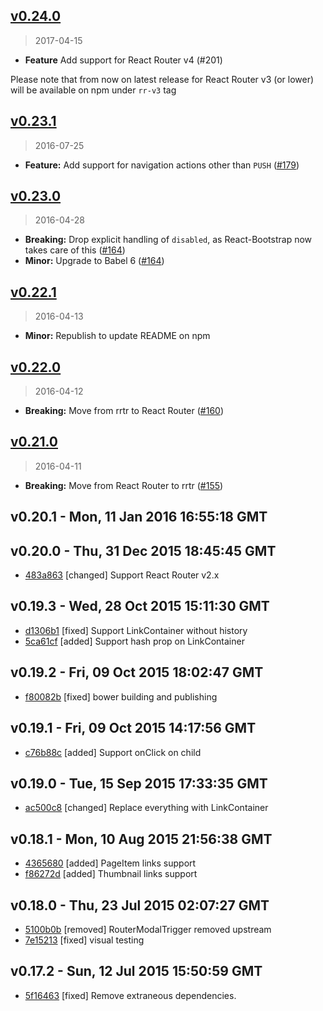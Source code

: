 ## [v0.24.0]
> 2017-04-15

- **Feature** Add support for React Router v4 (#201)

Please note that from now on latest release for React Router v3 (or lower) will be available on npm under `rr-v3` tag

[v0.24.0]: https://github.com/react-bootstrap/react-router-bootstrap/compare/v0.23.1...v0.24.0

## [v0.23.1]
> 2016-07-25

- **Feature:** Add support for navigation actions other than `PUSH` ([#179])

[v0.23.1]: https://github.com/react-bootstrap/react-router-bootstrap/compare/v0.23.0...v0.23.1
[#179]: https://github.com/react-bootstrap/react-router-bootstrap/pull/179

## [v0.23.0]
> 2016-04-28

- **Breaking:** Drop explicit handling of `disabled`, as React-Bootstrap now takes care of this ([#164])
- **Minor:** Upgrade to Babel 6 ([#164])

[v0.23.0]: https://github.com/react-bootstrap/react-router-bootstrap/compare/v0.22.1...v0.23.0
[#164]: https://github.com/react-bootstrap/react-router-bootstrap/pull/164


## [v0.22.1]
> 2016-04-13

- **Minor:** Republish to update README on npm

[v0.22.1]: https://github.com/react-bootstrap/react-router-bootstrap/compare/v0.22.0...v0.22.1


## [v0.22.0]
> 2016-04-12

- **Breaking:** Move from rrtr to React Router ([#160])

[v0.22.0]: https://github.com/react-bootstrap/react-router-bootstrap/compare/v0.21.0...v0.22.0
[#160]: https://github.com/react-bootstrap/react-router-bootstrap/pull/160


## [v0.21.0]
> 2016-04-11

- **Breaking:** Move from React Router to rrtr ([#155])

[v0.21.0]: https://github.com/react-bootstrap/react-router-bootstrap/compare/v0.20.1...v0.21.0
[#155]: https://github.com/react-bootstrap/react-router-bootstrap/pull/155


v0.20.1 - Mon, 11 Jan 2016 16:55:18 GMT
---------------------------------------





v0.20.0 - Thu, 31 Dec 2015 18:45:45 GMT
---------------------------------------

- [483a863](../../commit/483a863) [changed] Support React Router v2.x



v0.19.3 - Wed, 28 Oct 2015 15:11:30 GMT
---------------------------------------

- [d1306b1](../../commit/d1306b1) [fixed] Support LinkContainer without history
- [5ca61cf](../../commit/5ca61cf) [added] Support hash prop on LinkContainer



v0.19.2 - Fri, 09 Oct 2015 18:02:47 GMT
---------------------------------------

- [f80082b](../../commit/f80082b) [fixed] bower building and publishing



v0.19.1 - Fri, 09 Oct 2015 14:17:56 GMT
---------------------------------------

- [c76b88c](../../commit/c76b88c) [added] Support onClick on child



v0.19.0 - Tue, 15 Sep 2015 17:33:35 GMT
---------------------------------------

- [ac500c8](../../commit/ac500c8) [changed] Replace everything with LinkContainer



v0.18.1 - Mon, 10 Aug 2015 21:56:38 GMT
---------------------------------------

- [4365680](../../commit/4365680) [added] PageItem links support
- [f86272d](../../commit/f86272d) [added] Thumbnail links support



v0.18.0 - Thu, 23 Jul 2015 02:07:27 GMT
---------------------------------------

- [5100b0b](../../commit/5100b0b) [removed] RouterModalTrigger removed upstream
- [7e15213](../../commit/7e15213) [fixed] visual testing



v0.17.2 - Sun, 12 Jul 2015 15:50:59 GMT
---------------------------------------

- [5f16463](../../commit/5f16463) [fixed] Remove extraneous dependencies.
